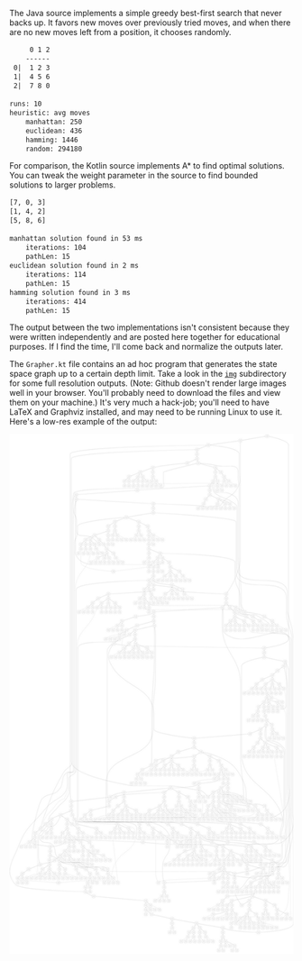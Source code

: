 The Java source implements a simple greedy best-first search that never backs up. It favors new moves over previously 
tried moves, and when there are no new moves left from a position, it chooses randomly.

```
     0 1 2
    ------
 0|  1 2 3
 1|  4 5 6
 2|  7 8 0

runs: 10
heuristic: avg moves
	manhattan: 250
	euclidean: 436
	hamming: 1446
	random: 294180
```


For comparison, the Kotlin source implements A* to find optimal solutions. You can tweak the weight parameter in the 
source to find bounded solutions to larger problems.

```
[7, 0, 3]
[1, 4, 2]
[5, 8, 6]

manhattan solution found in 53 ms
	iterations: 104
	pathLen: 15
euclidean solution found in 2 ms
	iterations: 114
	pathLen: 15
hamming solution found in 3 ms
	iterations: 414
	pathLen: 15
```

The output between the two implementations
isn't consistent because they were written independently and are posted here together for educational purposes. If I 
find the time, I'll come back and normalize the outputs later.

The `Grapher.kt` file contains an ad hoc program that generates the state space graph up to a certain depth limit.
Take a look in the [`img`](https://github.com/entangledloops/SlidingTilePuzzle/blob/master/img) subdirectory for some 
full resolution outputs. (Note: Github doesn't render large images well in your browser. You'll probably need to
download the files and view them on your machine.) It's very much a hack-job; you'll need to have LaTeX and Graphviz 
installed, and may need to be running Linux to use it. Here's a low-res example of the output:

![dot-2048](https://github.com/entangledloops/SlidingTilePuzzle/blob/master/img/dot-2048-small.png)
